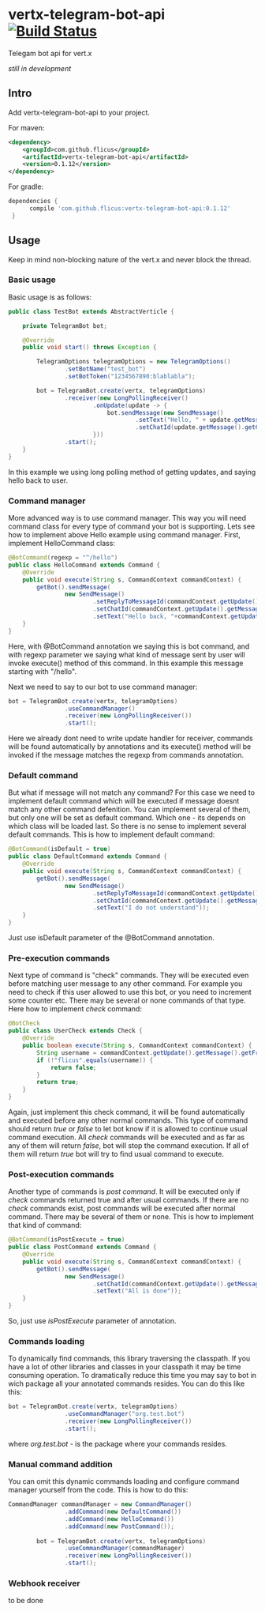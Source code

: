 # vertx-telegram-bot-api [![Build Status](https://travis-ci.org/flicus/vertx-telegram-bot-api.png)](https://travis-ci.org/flicus/vertx-telegram-bot-api)
Telegam bot api for vert.x 

*still in development*

## Intro
Add vertx-telegram-bot-api to your project. 

For maven:
 ```xml
 <dependency>
     <groupId>com.github.flicus</groupId>
     <artifactId>vertx-telegram-bot-api</artifactId>
     <version>0.1.12</version>
 </dependency>
 ```
For gradle:
 ```groovy
 dependencies {
       compile 'com.github.flicus:vertx-telegram-bot-api:0.1.12'
  }
 ```
## Usage
  Keep in mind non-blocking nature of the vert.x and never block the thread. 
  
### Basic usage
  Basic usage is as follows:
  ```java
 public class TestBot extends AbstractVerticle {
  
      private TelegramBot bot;
  
      @Override
      public void start() throws Exception {
  
          TelegramOptions telegramOptions = new TelegramOptions()
                  .setBotName("test_bot")
                  .setBotToken("1234567890:blablabla");
  
          bot = TelegramBot.create(vertx, telegramOptions)
                  .receiver(new LongPollingReceiver()
                          .onUpdate(update -> {
                              bot.sendMessage(new SendMessage()
                                      .setText("Hello, " + update.getMessage().getFrom().getUsername())
                                      .setChatId(update.getMessage().getChatId()));
                          }))
                  .start();
      }
  }
```
  In this example we using long polling method of getting updates, and saying hello back to user.
  
### Command manager
  More advanced way is to use command manager. This way you will need command class for every type of command your bot is supporting. Lets see how to implement above Hello example using command manager. First, implement HelloCommand class:
  ```java
  @BotCommand(regexp = "^/hello")
  public class HelloCommand extends Command {
      @Override
      public void execute(String s, CommandContext commandContext) {
          getBot().sendMessage(
                  new SendMessage()
                          .setReplyToMessageId(commandContext.getUpdate().getMessage().getMessageId())
                          .setChatId(commandContext.getUpdate().getMessage().getChatId())
                          .setText("Hello back, "+commandContext.getUpdate().getMessage().getFrom().getUsername()));
      }
  }
```
Here, with @BotCommand annotation we saying this is bot command, and with regexp parameter we saying what kind of message sent by user will invoke execute() method of this command.
In this example this message starting with "/hello".

Next we need to say to our bot to use command manager:
```java
bot = TelegramBot.create(vertx, telegramOptions)
                .useCommandManager()
                .receiver(new LongPollingReceiver())
                .start();
```
Here we already dont need to write update handler for receiver, commands will be found automatically by annotations and its execute() method will be invoked if the message matches the regexp from commands annotation. 

### Default command
But what if message will not match any command? For this case we need to implement default command which will be executed if message doesnt match any other command defenition. You can implement several of them, but only one will be set as default command. Which one - its depends on which class will be loaded last. So there is no sense to implement several default commands. This is how to implement default command: 
```java
@BotCommand(isDefault = true)
public class DefaultCommand extends Command {
    @Override
    public void execute(String s, CommandContext commandContext) {
        getBot().sendMessage(
                new SendMessage()
                        .setReplyToMessageId(commandContext.getUpdate().getMessage().getMessageId())
                        .setChatId(commandContext.getUpdate().getMessage().getChatId())
                        .setText("I do not understand"));
    }
}
```
Just use isDefault parameter of the @BotCommand annotation.

### Pre-execution commands
Next type of command is "check" commands. They will be executed even before matching user message to any other command. For example you need to check if this user allowed to use this bot, or you need to increment some counter etc. There may be several or none commands of that type. Here how to implement *check* command:
```java
@BotCheck
public class UserCheck extends Check {
    @Override
    public boolean execute(String s, CommandContext commandContext) {
        String username = commandContext.getUpdate().getMessage().getFrom().getUsername();
        if (!"flicus".equals(username)) {
            return false;
        }
        return true;
    }
}
```
Again, just implement this check command, it will be found automatically and executed before any other normal commands. This type of command should return *true* or *false* to let bot know if it is allowed to continue usual command execution. All *check* commands will be executed and as far as any of them will return *false*, bot will stop the command execution. If all of them will return *true* bot will try to find usual command to execute.
 
 
### Post-execution commands
Another type of commands is *post command*. It will be executed only if *check* commands returned true and after usual commands. If there are no *check* commands exist, post commands will be executed after normal command. There may be several of them or none. This is how to implement that kind of command:
```java
@BotCommand(isPostExecute = true)
public class PostCommand extends Command {
    @Override
    public void execute(String s, CommandContext commandContext) {
        getBot().sendMessage(
                new SendMessage()
                        .setChatId(commandContext.getUpdate().getMessage().getChatId())
                        .setText("All is done"));
    }
}
```
So, just use *isPostExecute* parameter of annotation.
  
### Commands loading
To dynamically find commands, this library traversing the classpath. If you have a lot of other libraries and classes in your classpath it may be time consuming operation. To dramatically reduce this time you may say to bot in wich package all your annotated commands resides. You can do this like this:
```java
bot = TelegramBot.create(vertx, telegramOptions)
                .useCommandManager("org.test.bot")
                .receiver(new LongPollingReceiver())
                .start();
```
where *org.test.bot* - is the package where your commands resides.

### Manual command addition
You can omit this dynamic commands loading and configure command manager yourself from the code. This is how to do this:
```java
CommandManager commandManager = new CommandManager()
                .addCommand(new DefaultCommand())
                .addCommand(new HelloCommand())
                .addCommand(new PostCommand());
        
        bot = TelegramBot.create(vertx, telegramOptions)
                .useCommandManager(commandManager)
                .receiver(new LongPollingReceiver())
                .start();
```
 ### Webhook receiver
 to be done

